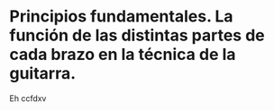 # Principios fundamentales. La función de las distintas partes de cada brazo en la técnica de la guitarra.
Eh ccfdxv